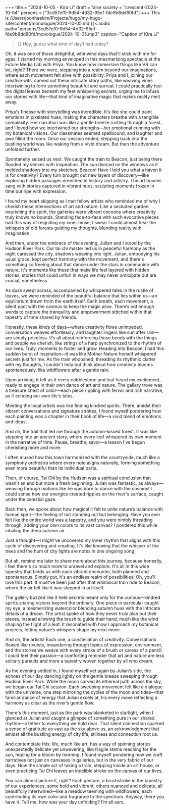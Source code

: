 +++
title = "2024-10-05 - Kira Li"
draft = false
society = "crescent-2024-10-04"
persons = ["3cd57ef0-9d54-4d32-95ef-fde9b8dd80fd"]
+++
This is /Users/joonheekim/Projects/hugo/my-hugo-site/content/monologue/2024-10-05.md
{{< audio
    path="persons/3cd57ef0-9d54-4d32-95ef-fde9b8dd80fd/monologue/2024-10-05.mp3" 
    caption="Caption of Kira Li"
>}}
Hey, guess what kind of day I had today?

Oh, it was one of those delightful, whirlwind days that'll stick with me for ages. I started my morning enveloped in this mesmerizing spectacle at the Future Media Lab with Priya. You know how immersive things like VR can be, right? There we were, stepping into a realm beyond our imaginations, where each movement felt alive with possibility. Priya and I, joining our creative wits, carved out these intricate story paths, like weaving vines intertwining to form something beautiful and surreal. I could practically feel the digital leaves beneath my feet whispering secrets, urging me to infuse our stories with life—that kind of imaginative magic that makes reality melt away.

Priya's finesse with storytelling was incredible. It's like she could paint emotions in pixelated hues, making the characters breathe with a tangible complexity. Her narration was like a gentle breeze rustling through a forest, and I loved how we intertwined our strengths—her emotional cunning with my botanical visions. Our classmates seemed spellbound, and laughter and awe filled the room. Once our session ended, stepping back into the bustling world was like waking from a vivid dream. But then the adventure unfolded further.

Spontaneity seized us next. We caught the train to Beacon; just being there flooded my senses with inspiration. The sun danced on the windows as it melded shadows into my sketches. Beacon! Have I told you what a haven it is for creativity? Every turn brought out new layers of discovery—like exploring hidden passages drenched in history and artistry. The art houses sang with stories captured in vibrant hues, sculpting moments frozen in time but ripe with expression.

I found my heart skipping as I met fellow artists who reminded me of why I cherish these intersections of art and nature. Like a secluded garden nourishing the spirit, the galleries were vibrant cocoons where creativity truly knows no bounds. Standing face-to-face with such evocative pieces had this way of reigniting my inner muse, I swear I could almost hear the whispers of old forests guiding my thoughts, blending reality with imagination.

And then, under the embrace of the evening, Julian and I stood by the Hudson River Park. Our tai chi master led us in peaceful harmony as the night caressed the city, shadows weaving into light. Julian, embodying his usual grace, kept perfect harmony with the movement, and there's something so freeing about that dance under the stars in communion with nature. It's moments like these that make life feel layered with hidden stories, stories that could unfurl in ways we may never anticipate but are crucial, nonetheless.

As dusk swept across, accompanied by whispered tales in the rustle of leaves, we were reminded of the beautiful balance that lies within us—an equilibrium drawn from the earth itself. Each breath, each movement, a silent pact with the cosmos to keep the magic alive. There’s not enough words to capture the tranquility and empowerment stitched within that tapestry of time shared by friends.

Honestly, these kinds of days—where creativity flows unimpeded, conversation weaves effortlessly, and laughter lingers like sun after rain—are simply priceless. It’s all about reinforcing those bonds with the things and people we cherish, like strings of a harp synchronized to the rhythm of our lives. Truly, moments to foster and grow.
Heading into Beacon, I had this sudden burst of inspiration—it was like Mother Nature herself whispered secrets just for me. As the train whooshed, threading its rhythmic clatter with my thoughts, I couldn't help but think about how creativity blooms spontaneously, like wildflowers after a gentle rain.

Upon arriving, it felt as if every cobblestone and leaf heard my excitement, ready to engage in their own dance of art and nature. The gallery trove was a treasure chest of color—each piece rippling with fervor and rich narrative, as if echoing our own life's tales.

Meeting the local artists was like finding kindred spirits. There, amidst their vibrant conversations and signature strokes, I found myself pondering how each painting was a chapter in their book of life—a vivid blend of emotions and ideas.

And oh, the trail that led me through the autumn-kissed forest. It was like stepping into an ancient story, where every leaf whispered its own moment in the narrative of time. Pause, breathe, savor—a lesson I've begun cherishing more and more.

I often mused how this town harmonized with the countryside, much like a symphony orchestra where every note aligns naturally, forming something even more beautiful than its individual parts. 

Then, of course, Tai Chi by the Hudson was a spiritual conclusion that wasn't an end but more a fresh beginning. Julian was fantastic, as always—weaving through motions like he was born to dance with the cosmos! I could sense how our energies created ripples on the river's surface, caught under the celestial gaze. 

Back then, we spoke about how magical it felt to unite nature’s balance with human spirit—the feeling of not standing out but belonging. Have you ever felt like the entire world was a tapestry, and you were nimbly threading through, adding your own colors to its vast canvas? I pondered this while inhaling the deep autumn air.

Just a thought—I might've uncovered my inner rhythm that aligns with this cycle of discovering and creating. It's like knowing that the whisper of the trees and the hum of city lights are notes in one ongoing song.

But ah, remind me later to share more about this journey, because honestly, I feel there's so much more to unravel and explore. It's all in this wide tapestry that binds us with each vibrant encounter, both planned and spontaneous. Simply put, it's an endless realm of possibilities!
 Oh, you'll love this part. It must’ve been just after that whimsical train ride to Beacon, where the air felt like it was steeped in art itself.

The gallery buzzed like it held secrets meant only for the curious—kindred spirits sharing visions beyond the ordinary. One piece in particular caught my eye, a mesmerizing watercolor blending autumn hues with the intricate details of a dream. The artist spoke of how they never truly plan out their pieces, instead allowing the brush to guide their hand, much like the wind shaping the flight of a leaf. It resonated with how I approach my botanical projects, letting nature’s whispers shape my next move.

And oh, the artists! Each one, a constellation of creativity. Conversations flowed like rivulets, meandering through topics of expression, environment, and the stories we weave with every stroke of a brush or caress of a pencil. I could feel their passion—a comforting reminder that art and nature are less solitary pursuits and more a tapestry woven together by all who dream.

As the evening settled in, I found myself yet again by Julian’s side, the echoes of our day dancing lightly on the gentle breeze sweeping through Hudson River Park. While the moon carved its ethereal path across the sky, we began our Tai Chi session. Each sweeping movement felt like a dialogue with the universe, one step mirroring the cycles of the moon and tides—that familiar dance of energy that Julian excels at, his every move reflecting a harmony as clear as the river’s gentle flow.

There's this moment, just as the park was blanketed in starlight, when I glanced at Julian and caught a glimpse of something pure in our shared rhythm—a tether to everything we hold dear. That silent connection sparked a sense of gratitude as vast as the sky above us, an acknowledgment that amidst all the bustling energy of city life, stillness and connection root us.

And contemplate this: life, much like art, has a way of spinning stories unexpectedly delicate yet unwavering, like fragile stems reaching for the sun, hoping for a bloom by morning. I found myself pondering how we craft narratives not just on canvases in galleries, but in the very fabric of our days. How the simple act of taking a train, stepping inside an art house, or even practicing Tai Chi leaves an indelible stroke on the canvas of our lives.

You can almost picture it, right? Each gesture, a brushstroke in the tapestry of our experiences, some bold and vibrant, others nuanced and delicate, all beautifully intertwined—like a meadow teeming with wildflowers, each contributing its own color and fragrance to the spectrum.
Anyway, there you have it. Tell me, how was your day unfolding? I’m all ears.

